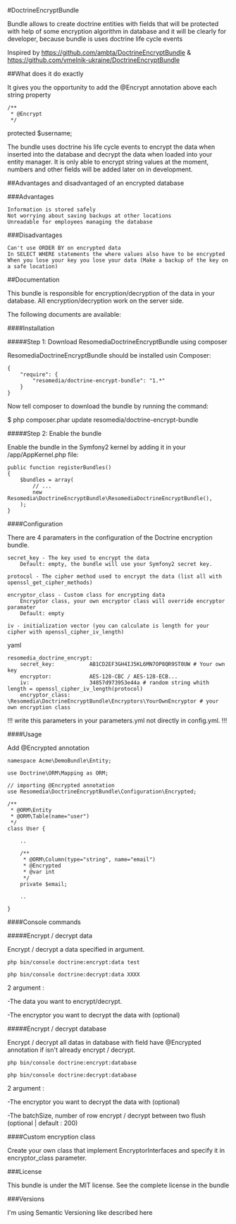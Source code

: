 #DoctrineEncryptBundle

Bundle allows to create doctrine entities with fields that will be protected with help of some encryption algorithm in database and it will be clearly for developer, because bundle is uses doctrine life cycle events

Inspired by https://github.com/ambta/DoctrineEncryptBundle & https://github.com/vmelnik-ukraine/DoctrineEncryptBundle

##What does it do exactly

It gives you the opportunity to add the @Encrypt annotation above each string property

    /**
     * @Encrypt
     */
protected $username;

The bundle uses doctrine his life cycle events to encrypt the data when inserted into the database and decrypt the data when loaded into your entity manager. It is only able to encrypt string values at the moment, numbers and other fields will be added later on in development.

##Advantages and disadvantaged of an encrypted database

###Advantages

    Information is stored safely
    Not worrying about saving backups at other locations
    Unreadable for employees managing the database

###Disadvantages

    Can't use ORDER BY on encrypted data
    In SELECT WHERE statements the where values also have to be encrypted
    When you lose your key you lose your data (Make a backup of the key on a safe location)

##Documentation

This bundle is responsible for encryption/decryption of the data in your database. All encryption/decryption work on the server side.

The following documents are available:

####Installation

#####Step 1: Download ResomediaDoctrineEncryptBundle using composer

ResomediaDoctrineEncryptBundle should be installed usin Composer:

    {
        "require": {
            "resomedia/doctrine-encrypt-bundle": "1.*"
        }
    }

Now tell composer to download the bundle by running the command:

$ php composer.phar update resomedia/doctrine-encrypt-bundle


#####Step 2: Enable the bundle

Enable the bundle in the Symfony2 kernel by adding it in your /app/AppKernel.php file:

    public function registerBundles()
    {
        $bundles = array(
            // ...
            new Resomedia\DoctrineEncryptBundle\ResomediaDoctrineEncryptBundle(),
        );
    }

####Configuration

There are 4 paramaters in the configuration of the Doctrine encryption bundle.

    secret_key - The key used to encrypt the data
        Default: empty, the bundle will use your Symfony2 secret key.

    protocol - The cipher method used to encrypt the data (list all with openssl_get_cipher_methods)

    encryptor_class - Custom class for encrypting data
        Encryptor class, your own encryptor class will override encryptor paramater
        Default: empty
        
    iv - initialization vector (you can calculate is length for your cipher with openssl_cipher_iv_length)

yaml

    resomedia_doctrine_encrypt:
        secret_key:           AB1CD2EF3GH4IJ5KL6MN7OP8QR9ST0UW # Your own key
        encryptor:            AES-128-CBC / AES-128-ECB...
        iv:                   34857d973953e44a # random string whith length = openssl_cipher_iv_length(protocol)
        encryptor_class:      \Resomedia\DoctrineEncryptBundle\Encryptors\YourOwnEncryptor # your own encryption class
    
!!! write this parameters in your parameters.yml not directly in config.yml. !!!

####Usage

Add @Encrypted annotation

    namespace Acme\DemoBundle\Entity;
    
    use Doctrine\ORM\Mapping as ORM;
    
    // importing @Encrypted annotation
    use Resomedia\DoctrineEncryptBundle\Configuration\Encrypted;
    
    /**
     * @ORM\Entity
     * @ORM\Table(name="user")
     */
    class User {
        
        ..
        
        /**
         * @ORM\Column(type="string", name="email")
         * @Encrypted
         * @var int
         */
        private $email;
       
        ..
    
    }

####Console commands

#####Encrypt / decrypt data

Encrypt / decrypt a data specified in argument.

    php bin/console doctrine:encrypt:data test
    
    php bin/console doctrine:decrypt:data XXXX
    
2 argument :

-The data you want to encrypt/decrypt.

-The encryptor you want to decrypt the data with (optional)

#####Encrypt / decrypt database

Encrypt / decrypt all datas in database with field have @Encrypted annotation if isn't already encrypt / decrypt.

    php bin/console doctrine:encrypt:database
    
    php bin/console doctrine:decrypt:database
    
2 argument :

-The encryptor you want to decrypt the data with (optional)

-The batchSize, number of row encrypt / decrypt between two flush (optional | default : 200)

####Custom encryption class

Create your own class that implement EncryptorInterfaces and specify it in encryptor_class parameter.

###License

This bundle is under the MIT license. See the complete license in the bundle

###Versions

I'm using Semantic Versioning like described here
